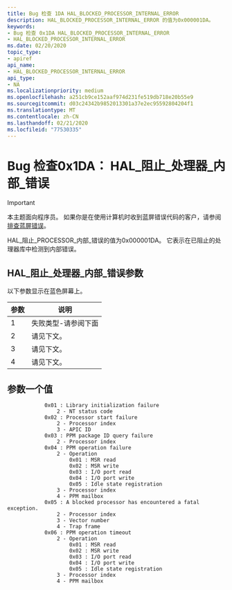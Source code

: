 ```yaml
---
title: Bug 检查 1DA HAL_BLOCKED_PROCESSOR_INTERNAL_ERROR
description: HAL_BLOCKED_PROCESSOR_INTERNAL_ERROR 的值为0x000001DA。
keywords:
- Bug 检查 0x1DA HAL_BLOCKED_PROCESSOR_INTERNAL_ERROR
- HAL_BLOCKED_PROCESSOR_INTERNAL_ERROR
ms.date: 02/20/2020
topic_type:
- apiref
api_name:
- HAL_BLOCKED_PROCESSOR_INTERNAL_ERROR
api_type:
- NA
ms.localizationpriority: medium
ms.openlocfilehash: a251cb9ce152aaf974d231fe519db718e20b55e9
ms.sourcegitcommit: d03c24342b9852013301a37e2ec95592804204f1
ms.translationtype: MT
ms.contentlocale: zh-CN
ms.lasthandoff: 02/21/2020
ms.locfileid: "77530335"
---
```

# <a name="bug-check-0x1da-hal_blocked_processor_internal_error"></a>Bug 检查0x1DA： HAL\_阻止\_处理器\_内部\_错误

> [!IMPORTANT]
> 本主题面向程序员。 如果你是在使用计算机时收到蓝屏错误代码的客户，请参阅[排查蓝屏错误](https://www.windows.com/stopcode)。

HAL\_阻止\_PROCESSOR\_内部\_错误的值为0x000001DA。 它表示在已阻止的处理器库中检测到内部错误。

## <a name="hal_blocked_processor_internal_error-parameters"></a>HAL\_阻止\_处理器\_内部\_错误参数

以下参数显示在蓝色屏幕上。

| 参数 |                        说明              |
|-----------|-------------------------------------------------|
|     1     | 失败类型-请参阅下面                     |
|     2     | 请见下文。                                      |
|     3     | 请见下文。                                      |
|     4     | 请见下文。                                      |

## <a name="parameter-one-values"></a>参数一个值

```plaintext
            0x01 : Library initialization failure
                2 - NT status code
            0x02 : Processor start failure
                2 - Processor index
                3 - APIC ID
            0x03 : PPM package ID query failure
                2 - Processor index
            0x04 : PPM operation failure
                2 - Operation
                    0x01 : MSR read
                    0x02 : MSR write
                    0x03 : I/O port read
                    0x04 : I/O port write
                    0x05 : Idle state registration
                3 - Processor index
                4 - PPM mailbox
            0x05 : A blocked processor has encountered a fatal exception.
                2 - Processor index
                3 - Vector number
                4 - Trap frame
            0x06 : PPM operation timeout
                2 - Operation
                    0x01 : MSR read
                    0x02 : MSR write
                    0x03 : I/O port read
                    0x04 : I/O port write
                    0x05 : Idle state registration
                3 - Processor index
                4 - PPM mailbox
```

